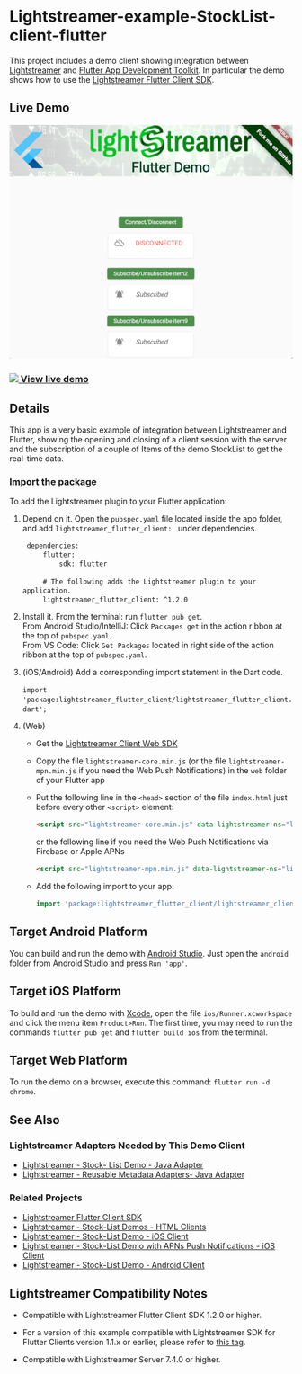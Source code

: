 # Lightstreamer-example-StockList-client-flutter

This project includes a demo client showing integration between [Lightstreamer](https://lightstreamer.com/) and [Flutter App Development Toolkit](https://flutter.dev/).
In particular the demo shows how to use the [Lightstreamer Flutter Client SDK](https://pub.dev/packages/lightstreamer_flutter_client).

## Live Demo

[![Demo ScreenShot](screen_large.png)](https://demos.lightstreamer.com/FlutterDemo/)

### [![](http://demos.lightstreamer.com/site/img/play.png) View live demo](https://demos.lightstreamer.com/FlutterDemo/)

## Details

This app is a very basic example of integration between Lightstreamer and Flutter, showing the opening and closing of a client session with the server
and the subscription of a couple of Items of the demo StockList to get the real-time data.

### Import the package

To add the Lightstreamer plugin to your Flutter application:

1. Depend on it. Open the `pubspec.yaml` file located inside the app folder, and add `lightstreamer_flutter_client: ` under dependencies.

        dependencies:
            flutter:
                sdk: flutter

            # The following adds the Lightstreamer plugin to your application.
            lightstreamer_flutter_client: ^1.2.0

2. Install it. From the terminal: run `flutter pub get`.\
From Android Studio/IntelliJ: Click `Packages get` in the action ribbon at the top of `pubspec.yaml`.\
From VS Code: Click `Get Packages` located in right side of the action ribbon at the top of `pubspec.yaml`.

3. (iOS/Android) Add a corresponding import statement in the Dart code.

    `import 'package:lightstreamer_flutter_client/lightstreamer_flutter_client.dart';`

4. (Web) 
    - Get the [Lightstreamer Client Web SDK](https://www.npmjs.com/package/lightstreamer-client-web)

    - Copy the file `lightstreamer-core.min.js` (or the file `lightstreamer-mpn.min.js` if you need the Web Push Notifications) in the `web` folder of your Flutter app

    - Put the following line in the `<head>` section of the file `index.html` just before every other `<script>` element:

        ```html
        <script src="lightstreamer-core.min.js" data-lightstreamer-ns="lightstreamer"></script>
        ```

        or the following line if you need the Web Push Notifications via Firebase or Apple APNs

        ```html
        <script src="lightstreamer-mpn.min.js" data-lightstreamer-ns="lightstreamer"></script>
        ```

    - Add the following import to your app:

        ```dart
        import 'package:lightstreamer_flutter_client/lightstreamer_client_web.dart';
        ```

## Target Android Platform

You can build and run the demo with [Android Studio](https://developer.android.com/studio).
Just open the `android` folder from Android Studio and press `Run 'app'`.

## Target iOS Platform

To build and run the demo with [Xcode](https://developer.apple.com/xcode/), open the file `ios/Runner.xcworkspace` and click the menu item `Product>Run`. The first time, you may need to run the commands `flutter pub get` and `flutter build ios` from the terminal.

## Target Web Platform

To run the demo on a browser, execute this command: `flutter run -d chrome`.

## See Also

### Lightstreamer Adapters Needed by This Demo Client

* [Lightstreamer - Stock- List Demo - Java Adapter](https://github.com/Lightstreamer/Lightstreamer-example-Stocklist-adapter-java)
* [Lightstreamer - Reusable Metadata Adapters- Java Adapter](https://github.com/Lightstreamer/Lightstreamer-example-ReusableMetadata-adapter-java)

### Related Projects

* [Lightstreamer Flutter Client SDK](https://pub.dev/packages/lightstreamer_flutter_client)
* [Lightstreamer - Stock-List Demos - HTML Clients](https://github.com/Lightstreamer/Lightstreamer-example-Stocklist-client-javascript)
* [Lightstreamer - Stock-List Demo - iOS Client](https://github.com/Lightstreamer/Lightstreamer-example-StockList-client-ios)
* [Lightstreamer - Stock-List Demo with APNs Push Notifications - iOS Client](https://github.com/Lightstreamer/Lightstreamer-example-MPNStockList-client-ios)
* [Lightstreamer - Stock-List Demo - Android Client](https://github.com/Lightstreamer/Lightstreamer-example-AdvStockList-client-android)

## Lightstreamer Compatibility Notes

* Compatible with Lightstreamer Flutter Client SDK 1.2.0 or higher.

* For a version of this example compatible with Lightstreamer SDK for Flutter Clients version 1.1.x or earlier, please refer to [this tag](https://github.com/Lightstreamer/Lightstreamer-example-StockList-client-flutter/releases/tag/for_client_1.1.x).

* Compatible with Lightstreamer Server 7.4.0 or higher.

